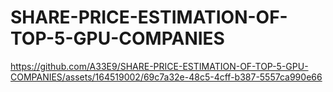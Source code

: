 # SHARE-PRICE-ESTIMATION-OF-TOP-5-GPU-COMPANIES

https://github.com/A33E9/SHARE-PRICE-ESTIMATION-OF-TOP-5-GPU-COMPANIES/assets/164519002/69c7a32e-48c5-4cff-b387-5557ca990e66

